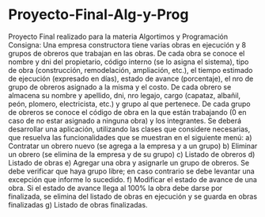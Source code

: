 # Proyecto-Final-Alg-y-Prog
Proyecto Final realizado para la materia Algortimos y Programación 
Consigna:
Una empresa constructora tiene varias obras en ejecución y 8 grupos de obreros que trabajan en las
obras. De cada obra se conoce el nombre y dni del propietario, código interno (se lo asigna el
sistema), tipo de obra (construcción, remodelación, ampliación, etc.), el tiempo estimado de
ejecución (expresado en días), estado de avance (porcentaje), el nro de grupo de obreros asignado a
la misma y el costo. De cada obrero se almacena su nombre y apellido, dni, nro legajo, cargo
(capataz, albañil, peón, plomero, electricista, etc.) y grupo al que pertenece. De cada grupo de
obreros se conoce el código de obra en la que están trabajando (0 en caso de no estar asignado a
ninguna obra) y los integrantes.
Se deberá desarrollar una aplicación, utilizando las clases que considere necesarias, que resuelva las
funcionalidades que se muestran en el siguiente menú:
a) Contratar un obrero nuevo (se agrega a la empresa y a un grupo)
b) Eliminar un obrero (se elimina de la empresa y de su grupo)
c) Listado de obreros
d) Listado de obras
e) Agregar una obra y asignarle un grupo de obreros. Se debe verificar que haya grupo libre; en
caso contrario se debe levantar una excepción que informe lo sucedido.
f) Modificar el estado de avance de una obra. Si el estado de avance llega al 100% la obra debe
darse por finalizada, se elimina del listado de obras en ejecución y se guarda en obras
finalizadas
g) Listado de obras finalizadas.
